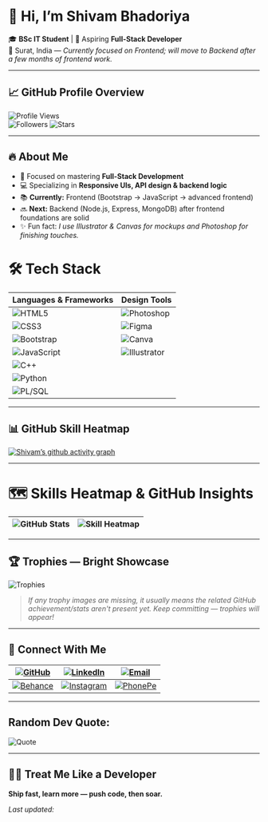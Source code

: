 <!--
  Profile README for: Shivam Bhadoriya (Dev-Shivam-05)
  - This README is fully self-contained.
  - Optional automation below can auto-regenerate and randomize sections and quotes.
-->

# 👋 Hi, I’m **Shivam Bhadoriya**

🎓 **BSc IT Student** | 🌱 Aspiring **Full-Stack Developer**  
📍 Surat, India — *Currently focused on Frontend; will move to Backend after a few months of frontend work.*

---

## 📈 GitHub Profile Overview

![Profile Views](https://komarev.com/ghpvc/?username=Dev-Shivam-05&color=blueviolet&style=flat-square)  
![Followers](https://img.shields.io/github/followers/Dev-Shivam-05?style=social)  ![Stars](https://img.shields.io/github/stars/Dev-Shivam-05?style=social)

---

<!-- RANDOMIZED SECTIONS (if you run the generator, this area will change order on each update) -->

## 🔥 About Me

- 🎯 Focused on mastering **Full-Stack Development**  
- 💻 Specializing in **Responsive UIs, API design & backend logic**  
- 📚 **Currently:** Frontend (Bootstrap → JavaScript → advanced frontend)  
- 🔜 **Next:** Backend (Node.js, Express, MongoDB) after frontend foundations are solid  
- ✨ Fun fact: *I use Illustrator & Canvas for mockups and Photoshop for finishing touches.*
# 🛠 Tech Stack

| Languages & Frameworks | Design Tools |
|------------------------|--------------|
| ![HTML5](https://img.shields.io/badge/HTML5-E34F26?logo=html5&logoColor=white) | ![Photoshop](https://img.shields.io/badge/Photoshop-31A8FF?logo=adobephotoshop&logoColor=white) |
| ![CSS3](https://img.shields.io/badge/CSS3-1572B6?logo=css3&logoColor=white) | ![Figma](https://img.shields.io/badge/Figma-F24E1E?logo=figma&logoColor=white) |
| ![Bootstrap](https://img.shields.io/badge/Bootstrap-7952B3?logo=bootstrap&logoColor=white) | ![Canva](https://img.shields.io/badge/Canva-00C4CC?logo=canva&logoColor=white) |
| ![JavaScript](https://img.shields.io/badge/JavaScript-F7DF1E?logo=javascript&logoColor=black) | ![Illustrator](https://img.shields.io/badge/Illustrator-FF9A00?logo=adobeillustrator&logoColor=white) |
| ![C++](https://img.shields.io/badge/C%2B%2B-00599C?logo=c%2B%2B&logoColor=white) |              |
| ![Python](https://img.shields.io/badge/Python-3776AB?logo=python&logoColor=white) |              |
| ![PL/SQL](https://img.shields.io/badge/PL%2FSQL-F80000?logo=oracle&logoColor=white) |              |

---

## 📊 GitHub Skill Heatmap

[![Shivam’s github activity graph](https://github-readme-activity-graph.vercel.app/graph?username=Dev-Shivam-05&bg_color=0d1117&color=58a6ff&line=58a6ff&point=ffffff&area=true&hide_border=true)](https://github.com/ashutosh00710/github-readme-activity-graph)

---
# 🗺 Skills Heatmap & GitHub Insights

![GitHub Stats](https://github-readme-stats.vercel.app/api?username=Dev-Shivam-05&show_icons=true&theme=radical&hide_border=true) | ![Skill Heatmap](https://github-readme-stats.vercel.app/api/top-langs/?username=Dev-Shivam-05&layout=compact&theme=radical&hide_border=true) |
|-----------------------------------------------------------------------------------------------------------|------------------------------------------------------------------------------------------------------------------------|

---


## 🏆 Trophies — Bright Showcase

![Trophies](https://github-profile-trophy.vercel.app/?username=Dev-Shivam-05&theme=radical&margin-w=20&margin-h=20&row=2)

> *If any trophy images are missing, it usually means the related GitHub achievement/stats aren't present yet. Keep committing — trophies will appear!*

---

## 🔗 Connect With Me

| [![GitHub](https://img.shields.io/badge/GitHub-100000?style=flat&logo=github&logoColor=white)](https://github.com/Dev-Shivam-05) | [![LinkedIn](https://img.shields.io/badge/LinkedIn-0077B5?style=flat&logo=linkedin&logoColor=white)](#) | [![Email](https://img.shields.io/badge/Email-D14836?style=flat&logo=gmail&logoColor=white)](mailto:shivam@example.com) |
|---|---|---|
| [![Behance](https://img.shields.io/badge/Behance-1769FF?style=flat&logo=behance&logoColor=white)](https://www.behance.net/shivambhadoriya2/) | [![Instagram](https://img.shields.io/badge/Instagram-E4405F?style=flat&logo=instagram&logoColor=white)](https://www.instagram.com/__https.shivu/#) | [![PhonePe](https://img.shields.io/badge/PhonePe-5F259F?style=flat&logo=phonepe&logoColor=white)](https://phonepe.com/pay/9106988376@ybl) |

---

## Random Dev Quote:
![Quote](https://quotes-github-readme.vercel.app/api?type=horizontal&theme=radical)

---


## 🧑‍💻 Treat Me Like a Developer
**Ship fast, learn more — push code, then soar.**

*Last updated: <!-- generated timestamp (automation can update this) -->*
